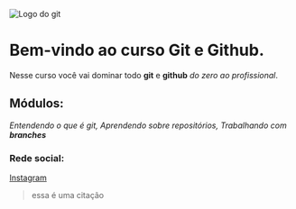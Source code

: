 ![Logo do git](https://sujeitoprogramador.com/wp-content/uploads/2021/04/gitimage.png)

# Bem-vindo ao curso Git e Github.
Nesse curso você vai dominar todo **git** e **github** *do zero ao profissional*.

## Módulos:
*Entendendo o que é git, Aprendendo sobre repositórios, Trabalhando com **branches***

### Rede social:
[Instagram](https://www.instagram.com/rodrigonascimento78/{:target="_blank"})

> essa é uma citação